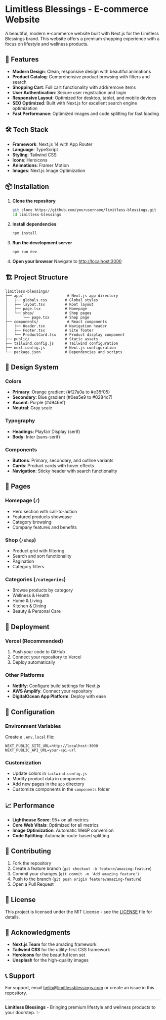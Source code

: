 # Limitless Blessings - E-commerce Website

A beautiful, modern e-commerce website built with Next.js for the Limitless Blessings brand. This website offers a premium shopping experience with a focus on lifestyle and wellness products.

## 🚀 Features

- **Modern Design**: Clean, responsive design with beautiful animations
- **Product Catalog**: Comprehensive product browsing with filters and search
- **Shopping Cart**: Full cart functionality with add/remove items
- **User Authentication**: Secure user registration and login
- **Responsive Layout**: Optimized for desktop, tablet, and mobile devices
- **SEO Optimized**: Built with Next.js for excellent search engine optimization
- **Fast Performance**: Optimized images and code splitting for fast loading

## 🛠️ Tech Stack

- **Framework**: Next.js 14 with App Router
- **Language**: TypeScript
- **Styling**: Tailwind CSS
- **Icons**: Heroicons
- **Animations**: Framer Motion
- **Images**: Next.js Image Optimization

## 📦 Installation

1. **Clone the repository**

   ```bash
   git clone https://github.com/yourusername/limitless-blessings.git
   cd limitless-blessings
   ```

2. **Install dependencies**

   ```bash
   npm install
   ```

3. **Run the development server**

   ```bash
   npm run dev
   ```

4. **Open your browser**
   Navigate to [http://localhost:3000](http://localhost:3000)

## 🏗️ Project Structure

```
limitless-blessings/
├── app/                    # Next.js app directory
│   ├── globals.css        # Global styles
│   ├── layout.tsx         # Root layout
│   ├── page.tsx           # Homepage
│   └── shop/              # Shop pages
│       └── page.tsx       # Shop page
├── components/             # React components
│   ├── Header.tsx         # Navigation header
│   ├── Footer.tsx         # Site footer
│   └── ProductCard.tsx    # Product display component
├── public/                # Static assets
├── tailwind.config.js     # Tailwind configuration
├── next.config.js         # Next.js configuration
└── package.json           # Dependencies and scripts
```

## 🎨 Design System

### Colors

- **Primary**: Orange gradient (#f27a0a to #e35f05)
- **Secondary**: Blue gradient (#0ea5e9 to #0284c7)
- **Accent**: Purple (#d946ef)
- **Neutral**: Gray scale

### Typography

- **Headings**: Playfair Display (serif)
- **Body**: Inter (sans-serif)

### Components

- **Buttons**: Primary, secondary, and outline variants
- **Cards**: Product cards with hover effects
- **Navigation**: Sticky header with search functionality

## 📱 Pages

### Homepage (`/`)

- Hero section with call-to-action
- Featured products showcase
- Category browsing
- Company features and benefits

### Shop (`/shop`)

- Product grid with filtering
- Search and sort functionality
- Pagination
- Category filters

### Categories (`/categories`)

- Browse products by category
- Wellness & Health
- Home & Living
- Kitchen & Dining
- Beauty & Personal Care

## 🚀 Deployment

### Vercel (Recommended)

1. Push your code to GitHub
2. Connect your repository to Vercel
3. Deploy automatically

### Other Platforms

- **Netlify**: Configure build settings for Next.js
- **AWS Amplify**: Connect your repository
- **DigitalOcean App Platform**: Deploy with ease

## 🔧 Configuration

### Environment Variables

Create a `.env.local` file:

```env
NEXT_PUBLIC_SITE_URL=http://localhost:3000
NEXT_PUBLIC_API_URL=your-api-url
```

### Customization

- Update colors in `tailwind.config.js`
- Modify product data in components
- Add new pages in the `app` directory
- Customize components in the `components` folder

## 📈 Performance

- **Lighthouse Score**: 95+ on all metrics
- **Core Web Vitals**: Optimized for all metrics
- **Image Optimization**: Automatic WebP conversion
- **Code Splitting**: Automatic route-based splitting

## 🤝 Contributing

1. Fork the repository
2. Create a feature branch (`git checkout -b feature/amazing-feature`)
3. Commit your changes (`git commit -m 'Add amazing feature'`)
4. Push to the branch (`git push origin feature/amazing-feature`)
5. Open a Pull Request

## 📄 License

This project is licensed under the MIT License - see the [LICENSE](LICENSE) file for details.

## 🙏 Acknowledgments

- **Next.js Team** for the amazing framework
- **Tailwind CSS** for the utility-first CSS framework
- **Heroicons** for the beautiful icon set
- **Unsplash** for the high-quality images

## 📞 Support

For support, email hello@limitlessblessings.com or create an issue in this repository.

---

**Limitless Blessings** - Bringing premium lifestyle and wellness products to your doorstep. ✨

